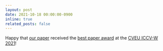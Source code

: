```yaml
---
layout: post
date: 2021-10-18 00:00:00-0900
inline: true
related_posts: false
---
```


Happy that [our paper](https://cveu.github.io/src/movie_style.pdf) received the [best paper award](https://twitter.com/cveu_workshop/status/1450081213633515530?s=20) at the [CVEU ICCV-W  2021](https://cveu.github.io)!